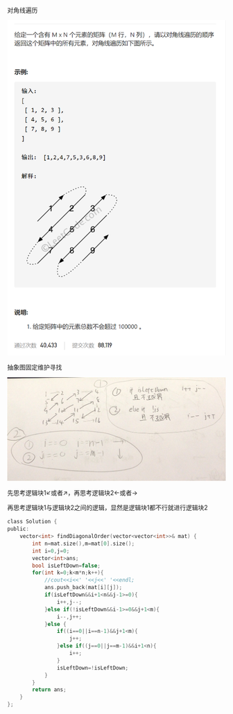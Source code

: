 对角线遍历

![img](image/1629599449757.png)

抽象图固定维护寻找

![img](image/1629604048631.png)

先思考逻辑块1↙或者↗，再思考逻辑块2←或者→

再思考逻辑块1与逻辑块2之间的逻辑，显然是逻辑块1都不行就进行逻辑块2

```c
class Solution {
public:
    vector<int> findDiagonalOrder(vector<vector<int>>& mat) {
        int n=mat.size(),m=mat[0].size();
        int i=0,j=0;
        vector<int>ans;
        bool isLeftDown=false;
        for(int k=0;k<m*n;k++){
            //cout<<i<<' '<<j<<' '<<endl;
            ans.push_back(mat[i][j]);
            if(isLeftDown&&i+1<n&&j-1>=0){
                i++,j--;
            }else if(!isLeftDown&&i-1>=0&&j+1<m){
                i--,j++;
            }else {
                if((i==0||i==n-1)&&j+1<m){
                    j++;
                }else if((j==0||j==m-1)&&i+1<n){
                    i++;
                }
                isLeftDown=!isLeftDown;
            }
        }
        return ans;
    }
};
```



